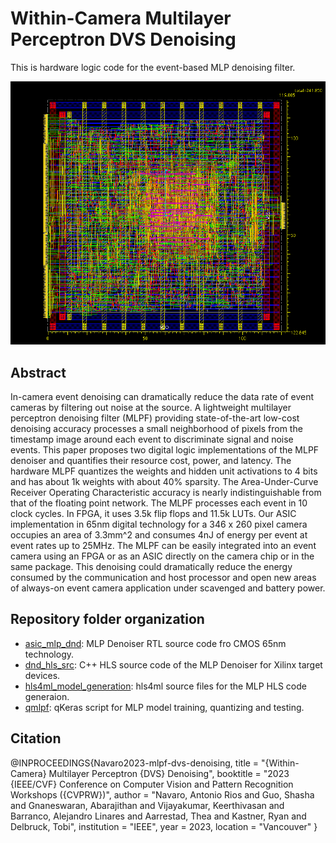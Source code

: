 # Within-Camera Multilayer Perceptron DVS Denoising
This is hardware logic code for the event-based MLP denoising filter.


![image](asic_mlp_dnd/asic_flow/pnr/shot.png)

## Abstract
In-camera event denoising can dramatically reduce the data rate of event cameras by filtering out noise at the source. A lightweight multilayer perceptron denoising filter (MLPF) providing state-of-the-art low-cost denoising accuracy processes a small neighborhood of pixels from the timestamp image around each event to discriminate signal and noise events. This paper proposes two digital logic implementations of the MLPF denoiser and quantifies their resource cost,  power, and latency. The hardware MLPF quantizes the weights and hidden unit activations to 4 bits and has about 1k weights with about 40% sparsity. The Area-Under-Curve Receiver Operating Characteristic accuracy is nearly indistinguishable from that of the floating point network. The MLPF processes each event in 10 clock cycles.  In FPGA, it uses 3.5k flip flops and 11.5k LUTs. Our ASIC implementation in 65nm digital technology for a 346 x 260 pixel camera occupies an area of 3.3mm^2 and consumes 4nJ of energy per event at event rates up to 25MHz. The MLPF can be easily integrated into an event camera using an FPGA or as an ASIC directly on the camera chip or in the same package.
This denoising could dramatically reduce the energy consumed by the communication and host processor and open new areas of always-on event camera application under scavenged and battery power.

## Repository folder organization
- <ins>asic_mlp_dnd</ins>: MLP Denoiser RTL source code fro CMOS 65nm technology.
- <ins>dnd_hls_src</ins>: C++ HLS source code of the MLP Denoiser for Xilinx target devices.
- <ins>hls4ml_model_generation</ins>: hls4ml source files for the MLP HLS code generaion.
- <ins>qmlpf</ins>: qKeras script for MLP model training, quantizing and testing.

## Citation


@INPROCEEDINGS{Navaro2023-mlpf-dvs-denoising,
  title           = "{Within-Camera} Multilayer Perceptron {DVS} Denoising",
  booktitle       = "2023 {IEEE/CVF} Conference on Computer Vision and Pattern
                     Recognition Workshops ({CVPRW})",
  author          = "Navaro, Antonio Rios and Guo, Shasha and Gnaneswaran,
                     Abarajithan and Vijayakumar, Keerthivasan and Barranco,
                     Alejandro Linares and Aarrestad, Thea and Kastner, Ryan
                     and Delbruck, Tobi",
  institution     = "IEEE",
  year            =  2023,
  location        = "Vancouver"
}


